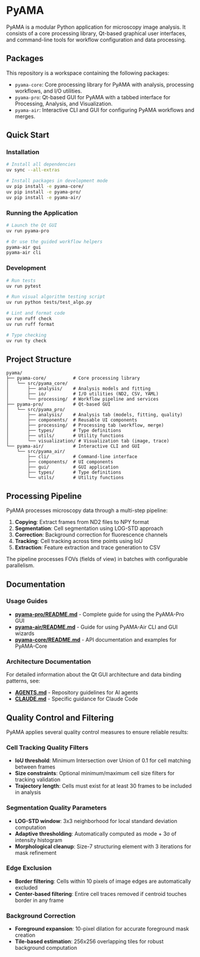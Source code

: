 # PyAMA

PyAMA is a modular Python application for microscopy image analysis. It consists of a core processing library, Qt-based graphical user interfaces, and command-line tools for workflow configuration and data processing.

## Packages

This repository is a workspace containing the following packages:

- `pyama-core`: Core processing library for PyAMA with analysis, processing workflows, and I/O utilities.
- `pyama-pro`: Qt-based GUI for PyAMA with a tabbed interface for Processing, Analysis, and Visualization.
- `pyama-air`: Interactive CLI and GUI for configuring PyAMA workflows and merges.

## Quick Start

### Installation

```bash
# Install all dependencies
uv sync --all-extras

# Install packages in development mode
uv pip install -e pyama-core/
uv pip install -e pyama-pro/
uv pip install -e pyama-air/
```

### Running the Application

```bash
# Launch the Qt GUI
uv run pyama-pro

# Or use the guided workflow helpers
pyama-air gui
pyama-air cli
```

### Development

```bash
# Run tests
uv run pytest

# Run visual algorithm testing script
uv run python tests/test_algo.py

# Lint and format code
uv run ruff check
uv run ruff format

# Type checking
uv run ty check
```

## Project Structure

```
pyama/
├── pyama-core/          # Core processing library
│   └── src/pyama_core/
│       ├── analysis/    # Analysis models and fitting
│       ├── io/          # I/O utilities (ND2, CSV, YAML)
│       └── processing/  # Workflow pipeline and services
├── pyama-pro/           # Qt-based GUI
│   └── src/pyama_pro/
│       ├── analysis/    # Analysis tab (models, fitting, quality)
│       ├── components/  # Reusable UI components
│       ├── processing/  # Processing tab (workflow, merge)
│       ├── types/       # Type definitions
│       ├── utils/       # Utility functions
│       └── visualization/ # Visualization tab (image, trace)
└── pyama-air/           # Interactive CLI and GUI
    └── src/pyama_air/
        ├── cli/         # Command-line interface
        ├── components/  # UI components
        ├── gui/         # GUI application
        ├── types/       # Type definitions
        └── utils/       # Utility functions
```

## Processing Pipeline

PyAMA processes microscopy data through a multi-step pipeline:

1. **Copying**: Extract frames from ND2 files to NPY format
2. **Segmentation**: Cell segmentation using LOG-STD approach
3. **Correction**: Background correction for fluorescence channels
4. **Tracking**: Cell tracking across time points using IoU
5. **Extraction**: Feature extraction and trace generation to CSV

The pipeline processes FOVs (fields of view) in batches with configurable parallelism.

## Documentation

### Usage Guides

- **[pyama-pro/README.md](pyama-pro/README.md)** - Complete guide for using the PyAMA-Pro GUI
- **[pyama-air/README.md](pyama-air/README.md)** - Guide for using PyAMA-Air CLI and GUI wizards
- **[pyama-core/README.md](pyama-core/README.md)** - API documentation and examples for PyAMA-Core

### Architecture Documentation

For detailed information about the Qt GUI architecture and data binding patterns, see:

- **[AGENTS.md](AGENTS.md)** - Repository guidelines for AI agents
- **[CLAUDE.md](CLAUDE.md)** - Specific guidance for Claude Code

## Quality Control and Filtering

PyAMA applies several quality control measures to ensure reliable results:

### Cell Tracking Quality Filters

- **IoU threshold**: Minimum Intersection over Union of 0.1 for cell matching between frames
- **Size constraints**: Optional minimum/maximum cell size filters for tracking validation
- **Trajectory length**: Cells must exist for at least 30 frames to be included in analysis

### Segmentation Quality Parameters

- **LOG-STD window**: 3x3 neighborhood for local standard deviation computation
- **Adaptive thresholding**: Automatically computed as mode + 3σ of intensity histogram
- **Morphological cleanup**: Size-7 structuring element with 3 iterations for mask refinement

### Edge Exclusion

- **Border filtering**: Cells within 10 pixels of image edges are automatically excluded
- **Center-based filtering**: Entire cell traces removed if centroid touches border in any frame

### Background Correction

- **Foreground expansion**: 10-pixel dilation for accurate foreground mask creation
- **Tile-based estimation**: 256x256 overlapping tiles for robust background computation
